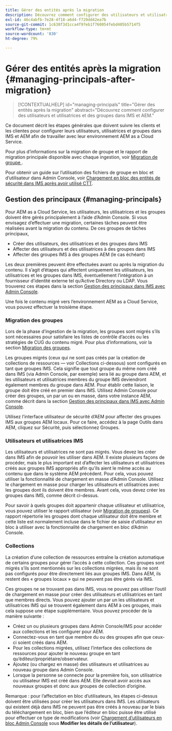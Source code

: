 ```yaml
---
title: Gérer des entités après la migration
description: Découvrez comment configurer des utilisateurs et utilisatrices et des groupes dans IMS et AEM.
exl-id: 46c4abfb-7e28-4f18-a6d4-f729dd42ea7b
source-git-commit: 1c638f3d1cca4f97eb1f760054febd405b5714f5
workflow-type: tm+mt
source-wordcount: '830'
ht-degree: 79%

---
```


# Gérer des entités après la migration {#managing-principals-after-migration}

>[!CONTEXTUALHELP]
>id="managing-principals"
>title="Gérer des entités après la migration"
>abstract="Découvrez comment configurer des utilisateurs et utilisatrices et des groupes dans IMS et AEM."

Ce document décrit les étapes générales que doivent suivre les clients et les clientes pour configurer leurs utilisateurs, utilisatrices et groupes dans IMS et AEM afin de travailler avec leur environnement AEM as a Cloud Service.

Pour plus d’informations sur la migration de groupe et le rapport de migration principale disponible avec chaque ingestion, voir [ Migration de groupe ](/help/journey-migration/content-transfer-tool/using-content-transfer-tool/group-migration.md).

Pour obtenir un guide sur l’utilisation des fichiers de groupe en bloc et d’utilisateur dans Admin Console, voir [Chargement en bloc des entités de sécurité dans IMS après avoir utilisé CTT](/help/journey-migration/content-transfer-tool/using-content-transfer-tool/bulk-principal-uploading.md).

## Gestion des principaux {#managing-principals}

Pour AEM as a Cloud Service, les utilisateurs, les utilisatrices et les groupes doivent être gérés principalement à l’aide d’Admin Console.  Si vous envisagez d’effectuer une migration, certaines tâches peuvent être réalisées avant la migration du contenu.  De ces groupes de tâches principaux,

* Créer des utilisateurs, des utilisatrices et des groupes dans IMS
* Affecter des utilisateurs et des utilisatrices à des groupes dans IMS
* Affecter des groupes IMS à des groupes AEM (le cas échéant)

Les deux premières peuvent être effectuées avant ou après la migration du contenu.  Il s’agit d’étapes qui affectent uniquement les utilisateurs, les utilisatrices et les groupes dans IMS, éventuellement l’intégration à un fournisseur d’identité externe tel qu’Active Directory ou LDAP.  Vous trouverez ces étapes dans la section [Gestion des principaux dans IMS avec Admin Console](/help/journey-migration/managing-principals.md).

Une fois le contenu migré vers l’environnement AEM as a Cloud Service, vous pouvez effectuer la troisième étape.

### Migration des groupes

Lors de la phase d’ingestion de la migration, les groupes sont migrés s’ils sont nécessaires pour satisfaire les listes de contrôle d’accès ou les stratégies de CUG du contenu migré.  Pour plus d’informations, voir la section [Migration des groupes](/help/journey-migration/content-transfer-tool/using-content-transfer-tool/group-migration.md).

Les groupes migrés (ceux qui ne sont pas créés par la création de collections de ressources — voir Collections ci-dessous) sont configurés en tant que groupes IMS.  Cela signifie que tout groupe du même nom créé dans IMS (via Admin Console, par exemple) sera lié au groupe dans AEM, et les utilisateurs et utilisatrices membres du groupe IMS deviendront également membres du groupe dans AEM.  Pour établir cette liaison, le groupe doit être créé en premier dans IMS.  Utilisez Admin Console pour créer des groupes, un par un ou en masse, dans votre instance AEM, comme décrit dans la section [Gestion des principaux dans IMS avec Admin Console](/help/journey-migration/managing-principals.md).

Utilisez l’interface utilisateur de sécurité d’AEM pour affecter des groupes IMS aux groupes AEM locaux. Pour ce faire, accédez à la page Outils dans AEM, cliquez sur Sécurité, puis sélectionnez Groupes.

### Utilisateurs et utilisatrices IMS

Les utilisateurs et utilisatrices ne sont pas migrés. Vous devez les créer dans IMS afin de pouvoir les utiliser dans AEM.  Il existe plusieurs façons de procéder, mais le plus important est d’affecter les utilisateurs et utilisatrices créés aux groupes IMS appropriés afin qu’ils aient le même accès au contenu que dans le système AEM précédent.  Pour cela, vous pouvez utiliser la fonctionnalité de chargement en masse d’Admin Console. Utilisez le chargement en masse pour charger les utilisateurs et utilisatrices avec les groupes dont ils doivent être membres.  Avant cela, vous devez créer les groupes dans IMS, comme décrit ci-dessus.

Pour savoir à quels groupes doit appartenir chaque utilisateur et utilisatrice, vous pouvez utiliser le rapport utilisateur (voir [Migration de groupes](/help/journey-migration/content-transfer-tool/using-content-transfer-tool/group-migration.md)).  Ce rapport répertorie les groupes dont chaque utilisateur doit être membre et cette liste est normalement incluse dans le fichier de saisie d’utilisateur en bloc à utiliser avec la fonctionnalité de chargement en bloc d’Admin Console.

### Collections

La création d’une collection de ressources entraîne la création automatique de certains groupes pour gérer l’accès à cette collection.  Ces groupes sont migrés s’ils sont mentionnés sur les collections migrées, mais ils ne sont pas configurés pour être directement liés aux groupes IMS. Dans AEM, ils restent des « groupes locaux » qui ne peuvent pas être gérés via IMS.

Ces groupes ne se trouvant pas dans IMS, vous ne pouvez pas utiliser l’outil de chargement en masse pour créer des utilisateurs et utilisatrices en tant que membres directs.  Vous pouvez ajouter un par un les utilisateurs et utilisatrices IMS qui se trouvent également dans AEM à ces groupes, mais cela suppose une étape supplémentaire.  Vous pouvez procéder de la manière suivante :
* Créez un ou plusieurs groupes dans Admin Console/IMS pour accéder aux collections et les configurer pour AEM.
* Connectez-vous en tant que membre du ou des groupes afin que ceux-ci soient créés dans AEM.
* Pour les collections migrées, utilisez l’interface des collections de ressources pour ajouter le nouveau groupe en tant qu’éditeur/propriétaire/observateur.
* Ajoutez (ou chargez en masse) des utilisateurs et utilisatrices au nouveau groupe dans Admin Console.
* Lorsque la personne se connecte pour la première fois, son utilisatrice ou utilisateur IMS est créé dans AEM. Elle devrait avoir accès aux nouveaux groupes et donc aux groupes de collection d’origine.

Remarque : pour l’affectation en bloc d’utilisateurs, les étapes ci-dessus doivent être utilisées pour créer les utilisateurs dans IMS. Les utilisateurs qui existent déjà dans IMS ne peuvent pas être créés à nouveau par le biais du téléchargement en bloc, bien que l’éditeur en bloc puisse être utilisé pour effectuer ce type de modifications (voir [Chargement d’utilisateurs en bloc Admin Console](https://helpx.adobe.com/enterprise/using/bulk-upload-users.html) sous **Modifier les détails de l’utilisateur**).

